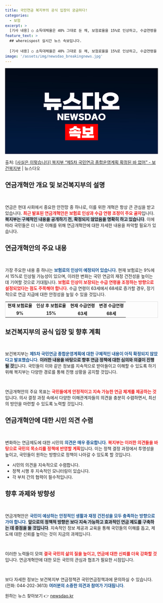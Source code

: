 ```yaml
---
title: 국민연금 복지부의 공식 입장이 궁금하다!
categories:
  - 보험
excerpt: >
  [기사 내용] ○ 소득대체율은 40% 그대로 둔 채, 보험료율을 15%로 인상하고, 수급연령을 68세로 늘리…
feature_text: >
  ## whereispost 실시간 뉴스 속보입니다.

  [기사 내용] ○ 소득대체율은 40% 그대로 둔 채, 보험료율을 15%로 인상하고, 수급연령을 68세로 늘리…
image: '/assets/img/newsdao_breakingnews.jpg'
---
```


![뉴스다오 속보](/assets/img/newsdao_breakingnews.jpg)

<p>출처: <a href="https://newsdao.kr/2343" rel="dofollow">[사실은 이렇습니다] 복지부 “제5차 국민연금 종합운영계획 확정된 바 없어” - 보건복지부</a> | 뉴스다오</p>

<h2 data-ke-size="size26">연금개혁안 개요 및 보건복지부의 설명</h2>

<p data-ke-size="size16">&nbsp;</p>

연금은 현대 사회에서 중요한 안전망 중 하나로, 이를 위한 개혁은 항상 큰 관심을 받고 있습니다. <b><span style="color: #ee2323;">최근 발표된 연금개혁안은 보험료 인상과 수급 연령 조정이 주요 골자</span></b>입니다. <b><span style="background-color: #21538527;">복지부는 구체적인 내용을 공개하기 전, 확정되지 않았음을 명확히 하고 있습니다</span></b>. 이에 따라 국민들은 더 나은 이해를 위해 연금개혁안에 대한 자세한 내용을 파악할 필요가 있습니다.

<h2 data-ke-size="size26">연금개혁안의 주요 내용</h2>

<p data-ke-size="size16">&nbsp;</p>

가장 주요한 내용 중 하나는 <b><span style="color: #1a5490;">보험료의 인상이 예정되어 있습니다</span></b>. 현재 보험료는 9%에서 15%로 인상될 가능성이 있으며, 이러한 변화는 국민 연금의 재정 건전성을 높이는 데 기여할 것으로 기대됩니다. <b><span style="color: #ee2323;">보험료 인상이 보장되는 수급 연령을 조정하는 방향으로 설정되었다는 점도 주목해야 합니다</span></b>. 수급 연령이 63세에서 68세로 증가할 경우, 장기적으로 연금 지급에 대한 안정성을 높일 수 있을 것입니다.

<table style="width: 100%; border: 1px solid #dddddd;">
    <tr>
        <td style="text-align: center; height: 17px;"><b>현재 보험료율</b></td>
        <td style="text-align: center; height: 17px;"><b>인상 후 보험료율</b></td>
        <td style="text-align: center; height: 17px;"><b>현재 수급연령</b></td>
        <td style="text-align: center; height: 17px;"><b>변경 수급연령</b></td>
    </tr>
    <tr>
        <td style="text-align: center; height: 17px;"><b>9%</b></td>
        <td style="text-align: center; height: 17px;"><b>15%</b></td>
        <td style="text-align: center; height: 17px;"><b>63세</b></td>
        <td style="text-align: center; height: 17px;"><b>68세</b></td>
    </tr>
</table>

<h2 data-ke-size="size26">보건복지부의 공식 입장 및 향후 계획</h2>

<p data-ke-size="size16">&nbsp;</p>

보건복지부는 <b><span style="color: #1a5490;">제5차 국민연금 종합운영계획에 대한 구체적인 내용이 아직 확정되지 않았다고 발표했습니다</span></b>. <b><span style="background-color: #21538527;">이러한 내용을 바탕으로 향후 연금 정책에 대한 심의와 의결이 진행될 것</span></b>입니다. 국민들이 이와 같은 정보를 지속적으로 받아들이고 이해할 수 있도록 하기 위해 복지부는 다양한 경로를 통해 진행 상황을 공지할 것입니다.

<p data-ke-size="size16">&nbsp;</p>

연금개혁안의 주요 목표는 <b><span style="color: #ee2323;">국민들에게 안정적이고 지속 가능한 연금 체계를 제공하는 것</span></b>입니다. 의사 결정 과정 속에서 다양한 이해관계자들의 의견을 충분히 수렴하면서, 최선의 방안을 마련할 수 있도록 노력할 것입니다.

<h2 data-ke-size="size26">연금개혁안에 대한 시민 의견 수렴</h2>

<p data-ke-size="size16">&nbsp;</p>

변화하는 연금제도에 대한 시민의 <b><span style="color: #1a5490;">의견은 매우 중요합니다</span></b>. <b><span style="color: #ee2323;">복지부는 이러한 의견들을 바탕으로 국민의 목소리를 정책에 반영할 계획</span></b>입니다. 이는 정책 결정 과정에서 투명성을 높이고, 국민들이 원하는 방향으로 정책이 나아갈 수 있도록 할 것입니다.

<ul>
    <li>시민의 의견을 지속적으로 수렴합니다.</li>
    <li>정책 시행 후 지속적인 모니터링이 있습니다.</li>
    <li>각 부처 간의 협력이 필수적입니다.</li>
</ul>

<h2 data-ke-size="size26">향후 과제와 방향성</h2>

<p data-ke-size="size16">&nbsp;</p>

연금개혁안은 <b><span style="color: #1a5490;">국민이 예상하는 안정적인 생활과 재정 건전성을 모두 충족하는 방향으로 가야 합니다</span></b>. <b><span style="background-color: #21538527;">앞으로의 정책적 방향은 보다 지속 가능하고 효과적인 연금 제도를 구축하는 데 중점을 둘 것입니다</span></b>. 지속적인 정보 제공과 교육을 통해 국민들의 이해를 돕고, 제도에 대한 신뢰를 높이는 것이 지금의 과제입니다.

<p data-ke-size="size16">&nbsp;</p>

이러한 노력들이 모여 <b><span style="color: #ee2323;">결국 국민의 삶의 질을 높이고, 연금에 대한 신뢰를 더욱 강화할 것</span></b>입니다. 연금개혁안에 대한 모든 국민의 관심과 협조가 필요한 시점입니다.

<p data-ke-size="size16">&nbsp;</p>

보다 자세한 정보는 보건복지부 연금정책관 국민연금정책과에 문의하실 수 있습니다. (전화: 044-202-3613) <b><span style="color: #1a5490;">여러분의 소중한 의견과 참여가 기대됩니다</span></b>. 

원하는 뉴스 찾아보기 👉 <a href="https://newsdao.kr" rel="dofollow">newsdao.kr</a>


